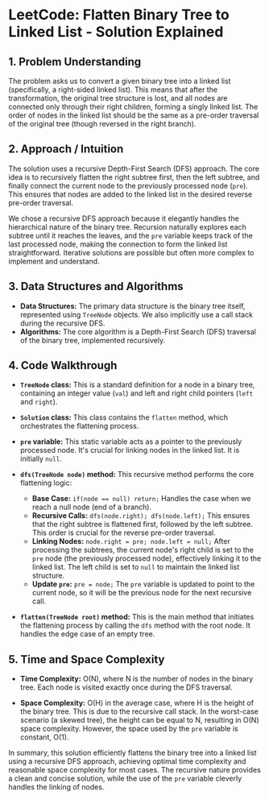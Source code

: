 # LeetCode: Flatten Binary Tree to Linked List - Solution Explained

## 1. Problem Understanding

The problem asks us to convert a given binary tree into a linked list (specifically, a right-sided linked list).  This means that after the transformation, the original tree structure is lost, and all nodes are connected only through their right children, forming a singly linked list. The order of nodes in the linked list should be the same as a pre-order traversal of the original tree (though reversed in the right branch).

## 2. Approach / Intuition

The solution uses a recursive Depth-First Search (DFS) approach. The core idea is to recursively flatten the right subtree first, then the left subtree, and finally connect the current node to the previously processed node (`pre`).  This ensures that nodes are added to the linked list in the desired reverse pre-order traversal.

We chose a recursive DFS approach because it elegantly handles the hierarchical nature of the binary tree. Recursion naturally explores each subtree until it reaches the leaves, and the `pre` variable keeps track of the last processed node, making the connection to form the linked list straightforward. Iterative solutions are possible but often more complex to implement and understand.

## 3. Data Structures and Algorithms

* **Data Structures:** The primary data structure is the binary tree itself, represented using `TreeNode` objects.  We also implicitly use a call stack during the recursive DFS.
* **Algorithms:** The core algorithm is a Depth-First Search (DFS) traversal of the binary tree, implemented recursively.


## 4. Code Walkthrough

* **`TreeNode` class:** This is a standard definition for a node in a binary tree, containing an integer value (`val`) and left and right child pointers (`left` and `right`).

* **`Solution` class:** This class contains the `flatten` method, which orchestrates the flattening process.

* **`pre` variable:** This static variable acts as a pointer to the previously processed node. It's crucial for linking nodes in the linked list. It is initially `null`.

* **`dfs(TreeNode node)` method:** This recursive method performs the core flattening logic:
    * **Base Case:** `if(node == null) return;`  Handles the case when we reach a null node (end of a branch).
    * **Recursive Calls:** `dfs(node.right); dfs(node.left);` This ensures that the right subtree is flattened first, followed by the left subtree. This order is crucial for the reverse pre-order traversal.
    * **Linking Nodes:** `node.right = pre; node.left = null;`  After processing the subtrees, the current node's right child is set to the `pre` node (the previously processed node), effectively linking it to the linked list.  The left child is set to `null` to maintain the linked list structure.
    * **Update `pre`:** `pre = node;` The `pre` variable is updated to point to the current node, so it will be the previous node for the next recursive call.


* **`flatten(TreeNode root)` method:** This is the main method that initiates the flattening process by calling the `dfs` method with the root node. It handles the edge case of an empty tree.

## 5. Time and Space Complexity

* **Time Complexity:** O(N), where N is the number of nodes in the binary tree.  Each node is visited exactly once during the DFS traversal.

* **Space Complexity:** O(H) in the average case, where H is the height of the binary tree. This is due to the recursive call stack. In the worst-case scenario (a skewed tree), the height can be equal to N, resulting in O(N) space complexity.  However, the space used by the `pre` variable is constant, O(1).

In summary, this solution efficiently flattens the binary tree into a linked list using a recursive DFS approach, achieving optimal time complexity and reasonable space complexity for most cases.  The recursive nature provides a clean and concise solution, while the use of the `pre` variable cleverly handles the linking of nodes.
